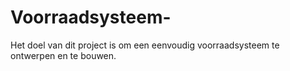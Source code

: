# Voorraadsysteem-
Het doel van dit project is om een eenvoudig voorraadsysteem te ontwerpen en te bouwen. 
